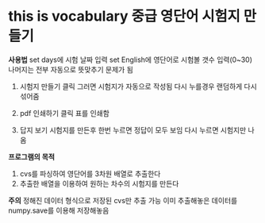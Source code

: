# this is vocabulary 중급 영단어 시험지 만들기


**사용법**
set days에 시험 날짜 입력
set English에 영단어로 시험볼 갯수 입력(0~30) 나머지는 전부 자동으로 뜻맞추기 문제가 됨

1. 시험지 만들기 클릭 
그러면 시험지가 자동으로 작성됨
다시 누를경우 랜덤하게 다시 섞어줌

2. pdf 인쇄하기 클릭
표를 인쇄함

3. 답지 보기
시험지를 만든후 한번 누르면 정답이 모두 보임
다시 누르면 시험지만 나옴

**프로그램의 목적** 
1. cvs를 파싱하여 영단어를 3차원 배열로 추출한다
2. 추출한 배열을 이용하여 원하는 차수의 시험지를 만든다

**주의**
정해진 데이터 형식으로 저장된 cvs만 추출 가능
이미 추출해놓은 데이터를 numpy.save를 이용해 저장해놓음

